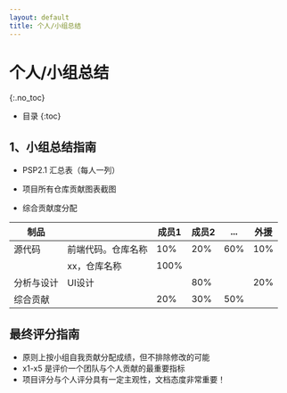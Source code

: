 ```yaml
---
layout: default
title: 个人/小组总结
---
```


# 个人/小组总结
{:.no_toc}

* 目录
{:toc}

## 1、小组总结指南

* PSP2.1 汇总表（每人一列）

* 项目所有仓库贡献图表截图
* 综合贡献度分配

| 制品 | &nbsp; | 成员1 | 成员2 | ... | 外援 |
|------|--------|------|-------|-----|-----|
|源代码|前端代码。仓库名称| 10% | 20% |60%| 10% |
|&nbsp;| xx，仓库名称| 100%| &nbsp;|&nbsp;|&nbsp;|
|分析与设计|UI设计| &nbsp;  | 80% |&nbsp;| 20% |
|综合贡献| &nbsp;| 20%  | 30% | 50% |&nbsp;  |

## 最终评分指南

* 原则上按小组自我贡献分配成绩，但不排除修改的可能
* x1-x5 是评价一个团队与个人贡献的最重要指标
* 项目评分与个人评分具有一定主观性，文档态度非常重要！